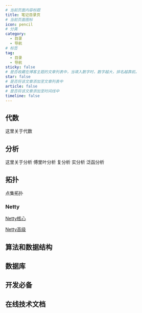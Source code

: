 ```yaml
---
# 当前页面内容标题
title: 笔记目录页
# 当前页面图标
icon: pencil
# 分类
category:
  - 目录
  - 导航
# 标签
tag:
  - 目录
  - 导航
sticky: false
# 是否收藏在博客主题的文章列表中，当填入数字时，数字越大，排名越靠前。
star: false
# 是否将该文章添加至文章列表中
article: false
# 是否将该文章添加至时间线中
timeline: false
---
```


## 代数





这里关于代数



## 分析

这里关于分析
傅里叶分析
复分析
实分析
泛函分析

## 拓扑
点集拓扑

### Netty

[Netty核心](./framework/netty/Netty核心.md)

[Netty高级](./framework/netty/Netty高级.md)









## 算法和数据结构





## 数据库







## 开发必备







## 在线技术文档

































